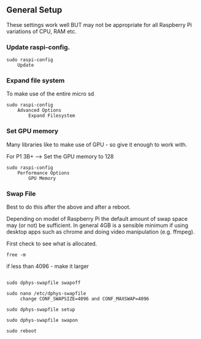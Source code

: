 ## General Setup


These settings work well BUT may not be appropriate for all Raspberry Pi variations of CPU, RAM etc.

### Update raspi-config.

```
sudo raspi-config
    Update
```

### Expand file system
To make use of the entire micro sd 

```
sudo raspi-config
    Advanced Options
        Expand Filesystem
```

### Set GPU memory
Many libraries like to make use of GPU - so give it enough to work with.

For P1 3B+ --> Set the GPU memory to 128

```
sudo raspi-config
    Performance Options
        GPU Memory       
```

###  Swap File
Best to do this after the above and after a reboot.

Depending on model of Raspberry Pi the default amount of swap space may (or not) be sufficient.
In general 4GB is a sensible minimum if using desktop apps such as chrome and doing video manipulation (e.g. ffmpeg).

First check to see what is allocated.

```
free -m

```
if less than 4096 - make it larger

```

sudo dphys-swapfile swapoff

sudo nano /etc/dphys-swapfile
     change CONF_SWAPSIZE=4096 and CONF_MAXSWAP=4096

sudo dphys-swapfile setup

sudo dphys-swapfile swapon

sudo reboot
```

